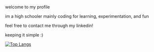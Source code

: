 welcome to my profile

im a high schooler mainly coding for learning, experimentation, and fun

feel free to contact me through my linkedin!

keeping it simple :)

[![Top Langs](https://github-readme-stats.vercel.app/api/top-langs/?username=ShurnYurnYang&layout=donut)](https://github.com/anuraghazra/github-readme-stats)
